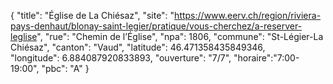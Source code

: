 {
    "title": "Église de La Chiésaz",
    "site": "https://www.eerv.ch/region/riviera-pays-denhaut/blonay-saint-legier/pratique/vous-cherchez/a-reserver-leglise",
    "rue": "Chemin de l’Église",
    "npa": 1806,
    "commune": "St-Légier-La Chiésaz",
    "canton": "Vaud",
    "latitude": 46.471358435849346,  
    "longitude": 6.884087920833893,
    "ouverture": "7/7",
    "horaire":"7:00-19:00",
    "pbc": "A"
}